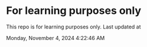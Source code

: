 # For learning purposes only
This repo is for learning purposes only.
Last updated at

Monday, November 4, 2024 4:22:46 AM

